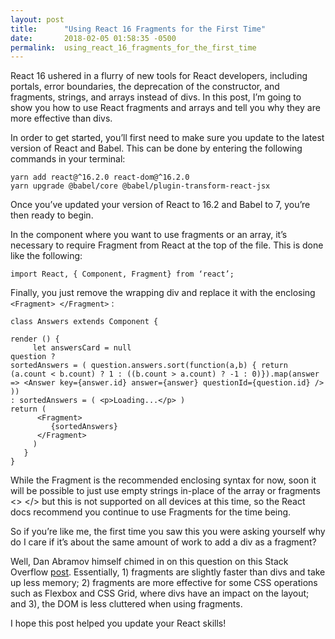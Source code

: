```yaml
---
layout: post
title:      "Using React 16 Fragments for the First Time"
date:       2018-02-05 01:58:35 -0500
permalink:  using_react_16_fragments_for_the_first_time
---
```



React 16 ushered in a flurry of new tools for React developers, including portals, error boundaries, the deprecation of the constructor, and fragments, strings, and arrays instead of divs. In this post, I’m going to show you how to use React fragments and arrays and tell you why they are more effective than divs.


In order to get started, you’ll first need to make sure you update to the latest version of React and Babel. This can be done by entering the following commands in your terminal:

```
yarn add react@^16.2.0 react-dom@^16.2.0
yarn upgrade @babel/core @babel/plugin-transform-react-jsx
```

Once you’ve updated your version of React to 16.2 and Babel to 7, you’re then ready to begin.

In the component where you want to use fragments or an array, it’s necessary to require Fragment from React at the top of the file. This is done like the following:

```
import React, { Component, Fragment} from ‘react’;
```

Finally, you just remove the wrapping div and replace it with the enclosing ```<Fragment> </Fragment>``` : 

```
class Answers extends Component {

render () {
     let answersCard = null
question ? 
sortedAnswers = ( question.answers.sort(function(a,b) { return  (a.count < b.count) ? 1 : ((b.count > a.count) ? -1 : 0)}).map(answer => <Answer key={answer.id} answer={answer} questionId={question.id} /> )) 
: sortedAnswers = ( <p>Loading...</p> )
return (
      <Fragment>
         {sortedAnswers}
      </Fragment>
     )
   }
}
```

While the Fragment is the recommended enclosing syntax for now, soon it will be possible to just use empty strings in-place of the array or fragments <> </> but this is not supported on all devices at this time, so the React docs recommend you continue to use Fragments for the time being.

So if you’re like me, the first time you saw this you were asking yourself why do I care if it’s about the same amount of work to add a div as a fragment?

Well, Dan Abramov himself chimed in on this question on this Stack Overflow [post](https://stackoverflow.com/questions/47761894/why-are-fragments-in-react-16-better-than-container-divs). Essentially, 1) fragments are slightly faster than divs and take up less memory; 2) fragments are more effective for some CSS operations such as Flexbox and CSS Grid, where divs have an impact on the layout; and 3), the DOM is less cluttered when using fragments.

I hope this post helped you update your React skills!

